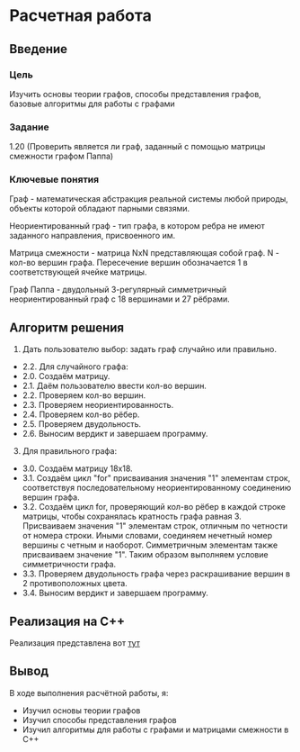 # Расчетная работа 

## Введение

### Цель

Изучить основы теории графов, способы представления графов, базовые алгоритмы для работы с графами

### Задание

1.20 (Проверить является ли граф, заданный с помощью матрицы смежности графом Паппа)

### Ключевые понятия

Граф - математическая абстракция реальной системы любой природы, объекты которой обладают парными связями.

Неориентированный граф -  тип графа, в котором ребра не имеют заданного направления, присвоенного им.

Матрица смежности - матрица NxN представляющая собой граф. N - кол-во вершин графа. Пересечение вершин обозначается 1 в соответствующей ячейке матрицы.

Граф Паппа - двудольный 3-регулярный симметричный неориентированный граф с 18 вершинами и 27 рёбрами.

## Алгоритм решения

1. Дать пользователю выбор: задать граф случайно или правильно.
- 2.2. Для случайного графа:
- 2.0. Создаём матрицу.
- 2.1. Даём пользователю ввести кол-во вершин.
- 2.2. Проверяем кол-во вершин.
- 2.3. Проверяем неориентированность.
- 2.4. Проверяем кол-во рёбер.
- 2.5. Проверяем двудольность.
- 2.6. Выносим вердикт и завершаем программу.

3. Для правильного графа:
- 3.0. Создаём матрицу 18х18.
- 3.1. Создаём цикл "for" присваивания значения "1" элементам строк, соответствуя последовательному неориентированному соединению вершин графа.
- 3.2. Создаём цикл for, проверяющий кол-во рёбер в каждой строке матрицы, чтобы сохранялась кратность графа равная 3. Присваиваем значения "1" элементам строк, отличным по четности от номера строки.
Иными словами, соединяем нечетный номер вершины с четным и наоборот. Симметричным элементам также присваиваем значение "1". Таким образом выполняем условие симметричности графа.
- 3.3. Проверяем двудольность графа через раскрашивание вершин в 2 противоположных цвета.
- 3.4. Выносим вердикт и завершаем программу.

## Реализация на C++

Реализация представлена вот [тут](РР/Код)

## Вывод 

В ходе выполнения расчётной работы, я:

- Изучил основы теории графов
- Изучил способы представления графов
- Изучил алгоритмы для работы с графами и матрицами смежности в С++
